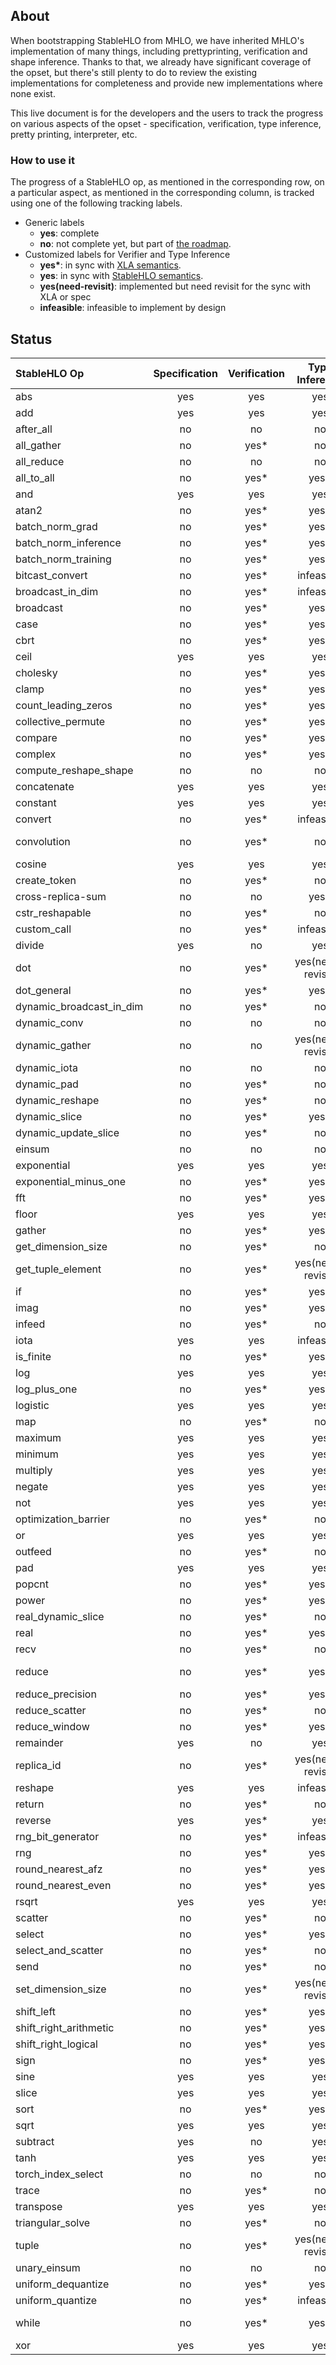 ## About

When bootstrapping StableHLO from MHLO, we have inherited MHLO's implementation
of many things, including prettyprinting, verification and shape inference.
Thanks to that, we already have significant coverage of the opset, but there's
still plenty to do to review the existing implementations for completeness and
provide new implementations where none exist.

This live document is for the developers and the users to track the progress on
various aspects of the opset - specification, verification, type inference,
pretty printing, interpreter, etc.

### How to use it

The progress of a StableHLO op, as mentioned in the corresponding row, on a
particular aspect, as mentioned in the corresponding column, is tracked using
one of the following tracking labels.

 - Generic labels
    - **yes**: complete
    - **no**: not complete yet, but part of [the roadmap](https://github.com/openxla/stablehlo#roadmap).
 - Customized labels for Verifier and Type Inference
    - **yes\***: in sync with  [XLA semantics](https://www.tensorflow.org/xla/operation_semantics).
    - **yes**: in sync with [StableHLO semantics](https://github.com/openxla/stablehlo/blob/main/docs/spec_draft.md).
    - **yes(need-revisit)**: implemented but need revisit for the sync with XLA or spec
    - **infeasible**: infeasible to implement by design

## Status

| StableHLO Op             | Specification | Verification |  Type Inference   |  Pretty Printing  | Interpreter |
|:-------------------------|:-------------:|:------------:|:-----------------:|:-----------------:|:-----------:|
| abs                      |      yes      |     yes      |       yes         |        yes        |     no      |
| add                      |      yes      |     yes      |       yes         |        yes        |     yes     |
| after_all                |      no       |      no      |        no         |        yes        |     no      |
| all_gather               |      no       |     yes*     |        no         |        no         |     no      |
| all_reduce               |      no       |      no      |        no         |        no         |     no      |
| all_to_all               |      no       |     yes*     |       yes*        |        no         |     no      |
| and                      |      yes      |     yes      |        yes        |        yes        |     yes     |
| atan2                    |      no       |     yes*     |       yes*        |        yes        |     no      |
| batch_norm_grad          |      no       |     yes*     |       yes*        |        no         |     no      |
| batch_norm_inference     |      no       |     yes*     |       yes*        |        no         |     no      |
| batch_norm_training      |      no       |     yes*     |       yes*        |        no         |     no      |
| bitcast_convert          |      no       |     yes*     |    infeasible     |        yes        |     no      |
| broadcast_in_dim         |      no       |     yes*     |    infeasible     |        no         |     no      |
| broadcast                |      no       |     yes*     |       yes*        |        no         |     no      |
| case                     |      no       |     yes*     |       yes*        |        no         |     no      |
| cbrt                     |      no       |     yes*     |       yes*        |        yes        |     no      |
| ceil                     |      yes      |     yes      |        yes        |        yes        |     yes     |
| cholesky                 |      no       |     yes*     |       yes*        |        yes        |     no      |
| clamp                    |      no       |     yes*     |       yes*        |        yes        |     no      |
| count_leading_zeros      |      no       |     yes*     |       yes*        |        yes        |     no      |
| collective_permute       |      no       |     yes*     |       yes*        |        no         |     no      |
| compare                  |      no       |     yes*     |       yes*        |        yes        |     no      |
| complex                  |      no       |     yes*     |       yes*        |        yes        |     no      |
| compute_reshape_shape    |      no       |      no      |        no         |        yes        |     no      |
| concatenate              |      yes      |     yes      |        yes        |        yes        |     no      |
| constant                 |      yes      |     yes      |        yes        |        yes        |     yes     |
| convert                  |      no       |     yes*     |    infeasible     |        yes        |     no      |
| convolution              |      no       |     yes*     |        no         | yes(need-revisit) |     no      |
| cosine                   |      yes      |     yes      |        yes        |        yes        |     yes     |
| create_token             |      no       |     yes*     |        no         |        yes        |     no      |
| cross-replica-sum        |      no       |      no      |       yes*        |        no         |     no      |
| cstr_reshapable          |      no       |     yes*     |        no         |        yes        |     no      |
| custom_call              |      no       |     yes*     |    infeasible     |        yes        |     no      |
| divide                   |      yes      |      no      |        yes        |        yes        |     no      |
| dot                      |      no       |     yes*     | yes(need-revisit) |        yes        |     no      |
| dot_general              |      no       |     yes*     |       yes*        |        no         |     no      |
| dynamic_broadcast_in_dim |      no       |     yes*     |        no         |        no         |     no      |
| dynamic_conv             |      no       |      no      |        no         |        no         |     no      |
| dynamic_gather           |      no       |      no      | yes(need-revisit) |        no         |     no      |
| dynamic_iota             |      no       |      no      |        no         |        yes        |     no      |
| dynamic_pad              |      no       |     yes*     |        no         |        yes        |     no      |
| dynamic_reshape          |      no       |     yes*     |        no         |        yes        |     no      |
| dynamic_slice            |      no       |     yes*     |       yes*        |        no         |     no      |
| dynamic_update_slice     |      no       |     yes*     |        no         |        yes        |     no      |
| einsum                   |      no       |      no      |        no         |        no         |     no      |
| exponential              |      yes      |     yes      |        yes        |        yes        |     no      |
| exponential_minus_one    |      no       |     yes*     |       yes*        |        yes        |     no      |
| fft                      |      no       |     yes*     |       yes*        |        no         |     no      |
| floor                    |      yes      |     yes      |        yes        |        yes        |     yes     |
| gather                   |      no       |     yes*     |       yes*        |        no         |     no      |
| get_dimension_size       |      no       |     yes*     |        no         |        yes        |     no      |
| get_tuple_element        |      no       |     yes*     | yes(need-revisit) |        yes        |     no      |
| if                       |      no       |     yes*     |       yes*        |        no         |     no      |
| imag                     |      no       |     yes*     |       yes*        |        yes        |     no      |
| infeed                   |      no       |     yes*     |        no         |        no         |     no      |
| iota                     |      yes      |     yes      |    infeasible     |        yes        |     yes     |
| is_finite                |      no       |     yes*     |       yes*        |        yes        |     no      |
| log                      |      yes      |     yes      |        yes        |        yes        |     no      |
| log_plus_one             |      no       |     yes*     |       yes*        |        yes        |     no      |
| logistic                 |      yes      |     yes      |        yes        |        yes        |     no      |
| map                      |      no       |     yes*     |        no         |        no         |     no      |
| maximum                  |      yes      |     yes      |       yes         |        yes        |     yes     |
| minimum                  |      yes      |     yes      |       yes         |        yes        |     yes     |
| multiply                 |      yes      |     yes      |        yes        |        yes        |     no      |
| negate                   |      yes      |     yes      |        yes        |        yes        |     yes     |
| not                      |      yes      |     yes      |        yes        |        yes        |     yes     |
| optimization_barrier     |      no       |     yes*     |        no         |        yes        |     no      |
| or                       |      yes      |     yes      |        yes        |        yes        |     yes     |
| outfeed                  |      no       |     yes*     |        no         |        no         |     no      |
| pad                      |      yes      |     yes      |        yes        |        no         |     no      |
| popcnt                   |      no       |     yes*     |       yes*        |        yes        |     no      |
| power                    |      no       |     yes*     |       yes*        |        yes        |     no      |
| real_dynamic_slice       |      no       |     yes*     |        no         |        yes        |     no      |
| real                     |      no       |     yes*     |       yes*        |        yes        |     no      |
| recv                     |      no       |     yes*     |        no         |        no         |     no      |
| reduce                   |      no       |     yes*     |       yes*        | yes(need-revisit) |     no      |
| reduce_precision         |      no       |     yes*     |       yes*        |        yes        |     no      |
| reduce_scatter           |      no       |     yes*     |        no         |        no         |     no      |
| reduce_window            |      no       |     yes*     |       yes*        |        no         |     no      |
| remainder                |      yes      |      no      |        yes        |        yes        |     no      |
| replica_id               |      no       |     yes*     | yes(need-revisit) |        yes        |     no      |
| reshape                  |      yes      |     yes      |    infeasible     |        yes        |     yes     |
| return                   |      no       |     yes*     |        no         |        yes        |     no      |
| reverse                  |      yes      |     yes*     |        yes        |        no         |     no      |
| rng_bit_generator        |      no       |     yes*     |    infeasible     |        yes        |     no      |
| rng                      |      no       |     yes*     |       yes*        |        yes        |     no      |
| round_nearest_afz        |      no       |     yes*     |       yes*        |        yes        |     no      |
| round_nearest_even       |      no       |     yes*     |       yes*        |        yes        |     no      |
| rsqrt                    |      yes      |     yes      |        yes        |        yes        |     no      |
| scatter                  |      no       |     yes*     |        no         |        no         |     no      |
| select                   |      no       |     yes*     |       yes*        |        yes        |     no      |
| select_and_scatter       |      no       |     yes*     |        no         |        no         |     no      |
| send                     |      no       |     yes*     |        no         |        no         |     no      |
| set_dimension_size       |      no       |     yes*     | yes(need-revisit) |        yes        |     no      |
| shift_left               |      no       |     yes*     |       yes*        |        yes        |     no      |
| shift_right_arithmetic   |      no       |     yes*     |       yes*        |        yes        |     no      |
| shift_right_logical      |      no       |     yes*     |       yes*        |        yes        |     no      |
| sign                     |      no       |     yes*     |       yes*        |        yes        |     no      |
| sine                     |      yes      |     yes      |        yes        |        yes        |     yes     |
| slice                    |      yes      |     yes      |        yes        |        no         |     no      |
| sort                     |      no       |     yes*     |       yes*        |        no         |     no      |
| sqrt                     |      yes      |     yes      |        yes        |        yes        |     no      |
| subtract                 |      yes      |      no      |        yes        |        yes        |     yes     |
| tanh                     |      yes      |     yes      |        yes        |        yes        |     yes     |
| torch_index_select       |      no       |      no      |        no         |        no         |     no      |
| trace                    |      no       |     yes*     |        no         |        yes        |     no      |
| transpose                |      yes      |     yes      |        yes        |        no         |     yes     |
| triangular_solve         |      no       |     yes*     |        no         |        no         |     no      |
| tuple                    |      no       |     yes*     | yes(need-revisit) |        yes        |     no      |
| unary_einsum             |      no       |      no      |        no         |        no         |     no      |
| uniform_dequantize       |      no       |     yes*     |       yes*        |        yes        |     no      |
| uniform_quantize         |      no       |     yes*     |    infeasible     |        yes        |     no      |
| while                    |      no       |     yes*     |       yes*        | yes(need-revisit) |     no      |
| xor                      |      yes      |     yes      |        yes        |        yes        |     yes     |
